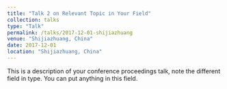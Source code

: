 ```yaml
---
title: "Talk 2 on Relevant Topic in Your Field"
collection: talks
type: "Talk"
permalink: /talks/2017-12-01-shijiazhuang
venue: "Shijiazhuang, China"
date: 2017-12-01
location: "Shijiazhuang, China"
---
```


This is a description of your conference proceedings talk, note the different field in type. You can put anything in this field.
